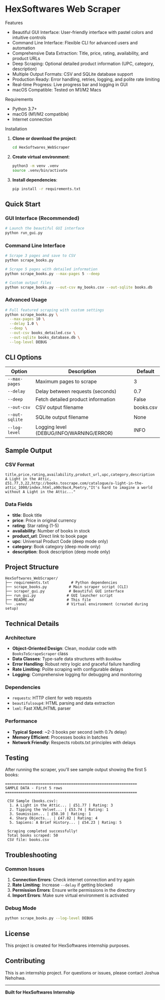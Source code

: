# HexSoftwares Web Scraper



 Features

- Beautiful GUI Interface: User-friendly interface with pastel colors and intuitive controls
- Command Line Interface: Flexible CLI for advanced users and automation
- Comprehensive Data Extraction: Title, price, rating, availability, and product URLs
- Deep Scraping: Optional detailed product information (UPC, category, description)
- Multiple Output Formats: CSV and SQLite database support
- Production Ready: Error handling, retries, logging, and polite rate limiting
- Real-time Progress: Live progress bar and logging in GUI
- macOS Compatible: Tested on M1/M2 Macs

 Requirements

- Python 3.7+
- macOS (M1/M2 compatible)
- Internet connection

 Installation

1. **Clone or download the project**:
   ```bash
   cd HexSoftwares_WebScraper
   ```

2. **Create virtual environment**:
   ```bash
   python3 -m venv .venv
   source .venv/bin/activate
   ```

3. **Install dependencies**:
   ```bash
   pip install -r requirements.txt
   ```

##  Quick Start

### GUI Interface (Recommended)
```bash
# Launch the beautiful GUI interface
python run_gui.py
```

###  Command Line Interface
```bash
# Scrape 3 pages and save to CSV
python scrape_books.py

# Scrape 5 pages with detailed information
python scrape_books.py --max-pages 5 --deep

# Custom output files
python scrape_books.py --out-csv my_books.csv --out-sqlite books.db
```

### Advanced Usage
```bash
# Full featured scraping with custom settings
python scrape_books.py \
  --max-pages 10 \
  --delay 1.0 \
  --deep \
  --out-csv books_detailed.csv \
  --out-sqlite books_database.db \
  --log-level DEBUG
```

##  CLI Options

| Option | Description | Default |
|--------|-------------|---------|
| `--max-pages` | Maximum pages to scrape | 3 |
| `--delay` | Delay between requests (seconds) | 0.7 |
| `--deep` | Fetch detailed product information | False |
| `--out-csv` | CSV output filename | books.csv |
| `--out-sqlite` | SQLite output filename | None |
| `--log-level` | Logging level (DEBUG/INFO/WARNING/ERROR) | INFO |

##  Sample Output

### CSV Format
```csv
title,price,rating,availability,product_url,upc,category,description
A Light in the Attic,£51.77,3,22,http://books.toscrape.com/catalogue/a-light-in-the-attic_1000/index.html,a90c9ac4,Poetry,"It's hard to imagine a world without A Light in the Attic..."
```

### Data Fields
- **title**: Book title
- **price**: Price in original currency
- **rating**: Star rating (1-5)
- **availability**: Number of books in stock
- **product_url**: Direct link to book page
- **upc**: Universal Product Code (deep mode only)
- **category**: Book category (deep mode only)
- **description**: Book description (deep mode only)

##  Project Structure

```
HexSoftwares_WebScraper/
├── requirements.txt          # Python dependencies
├── scrape_books.py          # Main scraper script (CLI)
├── scraper_gui.py           # Beautiful GUI interface
├── run_gui.py              # GUI launcher script
├── README.md               # This file
└── .venv/                  # Virtual environment (created during setup)
```

##  Technical Details

### Architecture
- **Object-Oriented Design**: Clean, modular code with `BooksToScrapeScraper` class
- **Data Classes**: Type-safe data structures with `BookRow`
- **Error Handling**: Robust retry logic and graceful failure handling
- **Rate Limiting**: Polite scraping with configurable delays
- **Logging**: Comprehensive logging for debugging and monitoring

### Dependencies
- `requests`: HTTP client for web requests
- `beautifulsoup4`: HTML parsing and data extraction
- `lxml`: Fast XML/HTML parser

### Performance
- **Typical Speed**: ~2-3 books per second (with 0.7s delay)
- **Memory Efficient**: Processes books in batches
- **Network Friendly**: Respects robots.txt principles with delays

##  Testing

After running the scraper, you'll see sample output showing the first 5 books:

```
============================================================
SAMPLE DATA - First 5 rows
============================================================

 CSV Sample (books.csv):
  1. A Light in the Attic... | £51.77 | Rating: 3
  2. Tipping the Velvet... | £53.74 | Rating: 1
  3. Soumission... | £50.10 | Rating: 1
  4. Sharp Objects... | £47.82 | Rating: 4
  5. Sapiens: A Brief History... | £54.23 | Rating: 5

 Scraping completed successfully!
 Total books scraped: 50
 CSV file: books.csv
```

##  Troubleshooting

### Common Issues

1. **Connection Errors**: Check internet connection and try again
2. **Rate Limiting**: Increase `--delay` if getting blocked
3. **Permission Errors**: Ensure write permissions in the directory
4. **Import Errors**: Make sure virtual environment is activated

### Debug Mode
```bash
python scrape_books.py --log-level DEBUG
```

##  License

This project is created for HexSoftwares internship purposes.

##  Contributing

This is an internship project. For questions or issues, please contact Joshua Nehohwa.

---

**Built  for HexSoftwares Internship**
